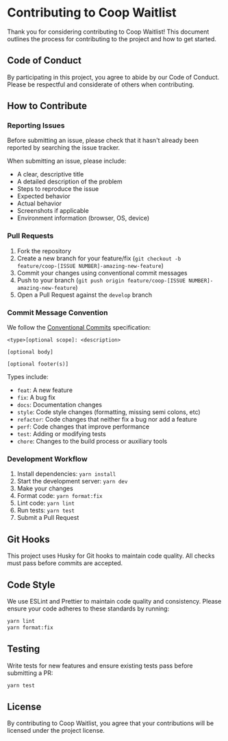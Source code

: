 # Contributing to Coop Waitlist

Thank you for considering contributing to Coop Waitlist! This document outlines the process for contributing to the project and how to get started.

## Code of Conduct

By participating in this project, you agree to abide by our Code of Conduct. Please be respectful and considerate of others when contributing.

## How to Contribute

### Reporting Issues

Before submitting an issue, please check that it hasn't already been reported by searching the issue tracker.

When submitting an issue, please include:
- A clear, descriptive title
- A detailed description of the problem
- Steps to reproduce the issue
- Expected behavior
- Actual behavior
- Screenshots if applicable
- Environment information (browser, OS, device)

### Pull Requests

1. Fork the repository
2. Create a new branch for your feature/fix (`git checkout -b feature/coop-[ISSUE NUMBER]-amazing-new-feature`)
3. Commit your changes using conventional commit messages
4. Push to your branch (`git push origin feature/coop-[ISSUE NUMBER]-amazing-new-feature`)
5. Open a Pull Request against the `develop` branch

### Commit Message Convention

We follow the [Conventional Commits](https://www.conventionalcommits.org/) specification:

```
<type>[optional scope]: <description>

[optional body]

[optional footer(s)]
```

Types include:
- `feat`: A new feature
- `fix`: A bug fix
- `docs`: Documentation changes
- `style`: Code style changes (formatting, missing semi colons, etc)
- `refactor`: Code changes that neither fix a bug nor add a feature
- `perf`: Code changes that improve performance
- `test`: Adding or modifying tests
- `chore`: Changes to the build process or auxiliary tools

### Development Workflow

1. Install dependencies: `yarn install`
2. Start the development server: `yarn dev`
3. Make your changes
4. Format code: `yarn format:fix`
5. Lint code: `yarn lint`
6. Run tests: `yarn test`
7. Submit a Pull Request

## Git Hooks

This project uses Husky for Git hooks to maintain code quality. All checks must pass before commits are accepted.

## Code Style

We use ESLint and Prettier to maintain code quality and consistency. Please ensure your code adheres to these standards by running:

```bash
yarn lint
yarn format:fix
```

## Testing

Write tests for new features and ensure existing tests pass before submitting a PR:

```bash
yarn test
```

## License

By contributing to Coop Waitlist, you agree that your contributions will be licensed under the project license.
